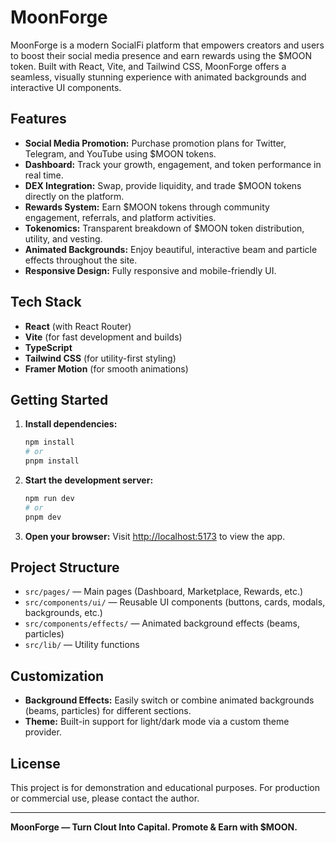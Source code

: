 # MoonForge

MoonForge is a modern SocialFi platform that empowers creators and users to boost their social media presence and earn rewards using the $MOON token. Built with React, Vite, and Tailwind CSS, MoonForge offers a seamless, visually stunning experience with animated backgrounds and interactive UI components.

## Features

- **Social Media Promotion:** Purchase promotion plans for Twitter, Telegram, and YouTube using $MOON tokens.
- **Dashboard:** Track your growth, engagement, and token performance in real time.
- **DEX Integration:** Swap, provide liquidity, and trade $MOON tokens directly on the platform.
- **Rewards System:** Earn $MOON tokens through community engagement, referrals, and platform activities.
- **Tokenomics:** Transparent breakdown of $MOON token distribution, utility, and vesting.
- **Animated Backgrounds:** Enjoy beautiful, interactive beam and particle effects throughout the site.
- **Responsive Design:** Fully responsive and mobile-friendly UI.

## Tech Stack

- **React** (with React Router)
- **Vite** (for fast development and builds)
- **TypeScript**
- **Tailwind CSS** (for utility-first styling)
- **Framer Motion** (for smooth animations)

## Getting Started

1. **Install dependencies:**
   ```bash
   npm install
   # or
   pnpm install
   ```
2. **Start the development server:**
   ```bash
   npm run dev
   # or
   pnpm dev
   ```
3. **Open your browser:**
   Visit [http://localhost:5173](http://localhost:5173) to view the app.

## Project Structure

- `src/pages/` — Main pages (Dashboard, Marketplace, Rewards, etc.)
- `src/components/ui/` — Reusable UI components (buttons, cards, modals, backgrounds, etc.)
- `src/components/effects/` — Animated background effects (beams, particles)
- `src/lib/` — Utility functions

## Customization
- **Background Effects:** Easily switch or combine animated backgrounds (beams, particles) for different sections.
- **Theme:** Built-in support for light/dark mode via a custom theme provider.

## License
This project is for demonstration and educational purposes. For production or commercial use, please contact the author.

---

**MoonForge — Turn Clout Into Capital. Promote & Earn with $MOON.** 